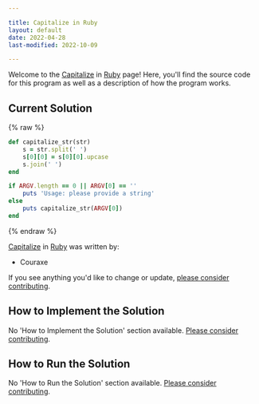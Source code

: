 ```yaml
---

title: Capitalize in Ruby
layout: default
date: 2022-04-28
last-modified: 2022-10-09

---
```


Welcome to the [Capitalize](https://sampleprograms.io/projects/capitalize) in [Ruby](https://sampleprograms.io/languages/ruby) page! Here, you'll find the source code for this program as well as a description of how the program works.

## Current Solution

{% raw %}

```ruby
def capitalize_str(str)
    s = str.split(' ')
    s[0][0] = s[0][0].upcase
    s.join(' ')
end

if ARGV.length == 0 || ARGV[0] == ''
    puts 'Usage: please provide a string'
else
    puts capitalize_str(ARGV[0])
end
```

{% endraw %}

[Capitalize](https://sampleprograms.io/projects/capitalize) in [Ruby](https://sampleprograms.io/languages/ruby) was written by:

- Couraxe

If you see anything you'd like to change or update, [please consider contributing](https://github.com/TheRenegadeCoder/sample-programs).

## How to Implement the Solution

No 'How to Implement the Solution' section available. [Please consider contributing](https://github.com/TheRenegadeCoder/sample-programs-website).

## How to Run the Solution

No 'How to Run the Solution' section available. [Please consider contributing](https://github.com/TheRenegadeCoder/sample-programs-website).